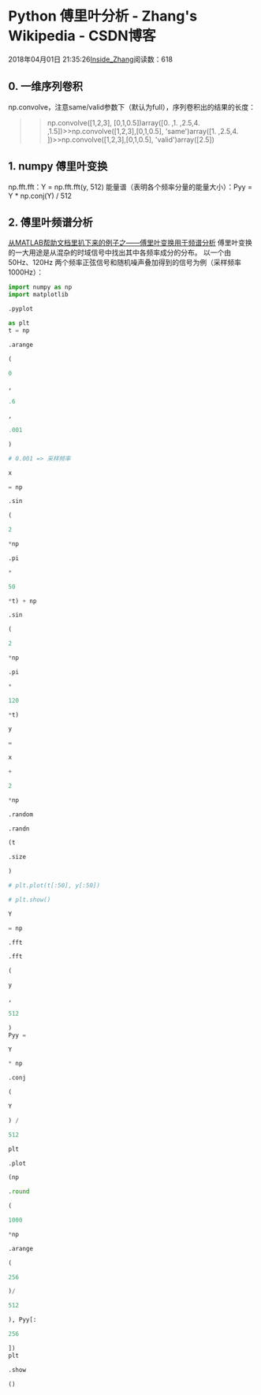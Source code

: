 
# Python 傅里叶分析 - Zhang's Wikipedia - CSDN博客


2018年04月01日 21:35:26[Inside_Zhang](https://me.csdn.net/lanchunhui)阅读数：618



## 0. 一维序列卷积
np.convolve，注意same/valid参数下（默认为full），序列卷积出的结果的长度：
>> np.convolve([1,2,3], [0,1,0.5])array([0. ,1. ,2.5,4. ,1.5])>>np.convolve([1,2,3],[0,1,0.5], 'same')array([1. ,2.5,4. ])>>np.convolve([1,2,3],[0,1,0.5], 'valid')array([2.5])
## 1. numpy 傅里叶变换
np.fft.fft：Y = np.fft.fft(y, 512)
能量谱（表明各个频率分量的能量大小）：Pyy = Y * np.conj(Y) / 512
## 2. 傅里叶频谱分析
[从MATLAB帮助文档里扒下来的例子之——傅里叶变换用于频谱分析](https://www.guokr.com/blog/440583/)
傅里叶变换的一大用途是从混杂的时域信号中找出其中各频率成分的分布。
以一个由 50Hz、120Hz 两个频率正弦信号和随机噪声叠加得到的信号为例（采样频率 1000Hz）：
```python
import numpy as np
import matplotlib
```
```python
.pyplot
```
```python
as plt
t = np
```
```python
.arange
```
```python
(
```
```python
0
```
```python
,
```
```python
.6
```
```python
,
```
```python
.001
```
```python
)
```
```python
# 0.001 => 采样频率
```
```python
x
```
```python
= np
```
```python
.sin
```
```python
(
```
```python
2
```
```python
*np
```
```python
.pi
```
```python
*
```
```python
50
```
```python
*t) + np
```
```python
.sin
```
```python
(
```
```python
2
```
```python
*np
```
```python
.pi
```
```python
*
```
```python
120
```
```python
*t)
```
```python
y
```
```python
=
```
```python
x
```
```python
+
```
```python
2
```
```python
*np
```
```python
.random
```
```python
.randn
```
```python
(t
```
```python
.size
```
```python
)
```
```python
# plt.plot(t[:50], y[:50])
```
```python
# plt.show()
```
```python
Y
```
```python
= np
```
```python
.fft
```
```python
.fft
```
```python
(
```
```python
y
```
```python
,
```
```python
512
```
```python
)
Pyy =
```
```python
Y
```
```python
* np
```
```python
.conj
```
```python
(
```
```python
Y
```
```python
) /
```
```python
512
```
```python
plt
```
```python
.plot
```
```python
(np
```
```python
.round
```
```python
(
```
```python
1000
```
```python
*np
```
```python
.arange
```
```python
(
```
```python
256
```
```python
)/
```
```python
512
```
```python
), Pyy[:
```
```python
256
```
```python
])
plt
```
```python
.show
```
```python
()
```


